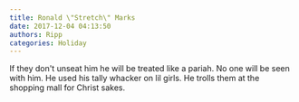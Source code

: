 ```yaml
---
title: Ronald \"Stretch\" Marks
date: 2017-12-04 04:13:50
authors: Ripp
categories: Holiday
---
```


 If they don't unseat him he will be treated like a pariah. No one will be seen with him. He used his tally whacker on lil girls. He trolls them at the shopping mall for Christ sakes.